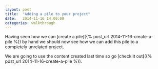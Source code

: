```yaml
---
layout: post
title:  "Adding a pile to your project"
date:   2014-11-16 14:00:00
categories: walkthrough
---
```


Having seen how we can [create a pile]({% post_url 2014-11-16-create-a-pile %})
by hand we should now see how we can add this 
pile to a completely unrelated project.

We are going to use the content created last time
so go [check it out]({% post_url 2014-11-16-create-a-pile %}).




























